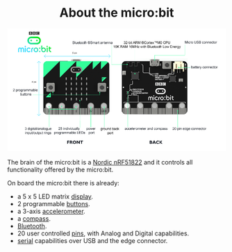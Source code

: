 # <center> About the micro:bit </center>

![microbit from the front and the back](resources/microbit_front_back.png)

The brain of the micro:bit is a [Nordic nRF51822](https://www.nordicsemi.com/eng/Products/Bluetooth-Smart-Bluetooth-low-energy/nRF51822)
and it controls all functionality offered by the micro:bit.

On board the micro:bit there is already:

- a 5 x 5 LED matrix [display](ubit/display.md).
- 2 programmable [buttons](ubit/button.md).
- a 3-axis [accelerometer](ubit/accelerometer.md).
- a [compass](ubit/compass.md).
- [Bluetooth](ubit/blemanager.md).
- 20 user controlled [pins](ubit/io.md), with Analog and Digital capabilities.
- [serial](ubit/serial.md) capabilities over USB and the edge connector.
